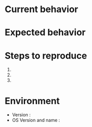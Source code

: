 # Current behavior

<!--
Let us know what is currently happening.

Please include some **screenshots** with the **developer tools** open (console tab) when you report a bug.

If your issue is regarding boostnote mobile, please open an issue in the Boostnote Mobile repo 👉 https://github.com/BoostIO/boostnote-mobile.
-->

# Expected behavior

<!--
Let us know what you think should happen!
-->

# Steps to reproduce

<!-- 
Please be thorough, issues we can reproduce are easier to fix!
-->

1. 
2. 
3. 

# Environment

- Version :
- OS Version and name :

<!--
Love Boostnote? Please consider supporting us on IssueHunt:
👉  https://issuehunt.io/repos/53266139
-->
